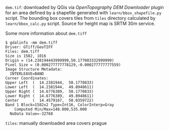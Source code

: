`dem.tif`: downloaded by QGis via *OpenTopography DEM Downloader* plugin for an area defined by a shapefile generated with `learn/bbox_shapefile.py` script. The bounding box covers tiles from `tiles` directory calculated by `learn/bbox_calc.py` script. Source for height map is SRTM 30m service.

Some more information about `dem.tiff`

```console
$ gdalinfo -mm dem.tiff
Driver: GTiff/GeoTIFF
Files: dem.tiff
Size is 1582, 1016
Origin = (14.238194443999999,50.177083332999999)
Pixel Size = (0.000277777778129,-0.000277777777559)
Image Structure Metadata:
  INTERLEAVE=BAND
Corner Coordinates:
Upper Left  (  14.2381944,  50.1770833)
Lower Left  (  14.2381944,  49.8948611)
Upper Right (  14.6776389,  50.1770833)
Lower Right (  14.6776389,  49.8948611)
Center      (  14.4579167,  50.0359722)
Band 1 Block=1582x2 Type=Int16, ColorInterp=Gray
    Computed Min/Max=148.000,535.000
  NoData Value=-32768
```


`tiles`: manually downloaded area covers prague
